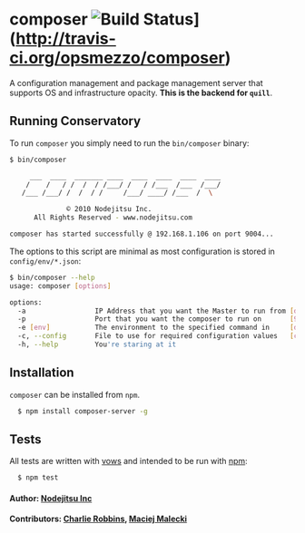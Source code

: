 # composer ![Build Status](https://secure.travis-ci.org/opsmezzo/composer.png)](http://travis-ci.org/opsmezzo/composer)

A configuration management and package management server that supports OS and infrastructure opacity. **This is the backend for `quill`**.

## Running Conservatory

To run `composer` you simply need to run the `bin/composer` binary:

``` bash
$ bin/composer

     ___  ____  _______ ____  ____  ____  ____  ____
    /    /   / /  /  / /___/ /   / /___  /___  /___/
   /___ /___/ /  /  / /     /___/ ____/ /___  /  \

              © 2010 Nodejitsu Inc.
      All Rights Reserved - www.nodejitsu.com

composer has started successfully @ 192.168.1.106 on port 9004...
```

The options to this script are minimal as most configuration is stored in `config/env/*.json`:

``` bash
$ bin/composer --help
usage: composer [options]

options:
  -a                 IP Address that you want the Master to run from [dynamic]
  -p                 Port that you want the composer to run on       [9004]
  -e [env]           The environment to the specified command in     [development]
  -c, --config       File to use for required configuration values   [config/env/development.json]
  -h, --help         You're staring at it
```

## Installation

`composer` can be installed from `npm`.

``` bash
  $ npm install composer-server -g
```

## Tests
All tests are written with [vows][0] and intended to be run with [npm][1]:

``` bash
  $ npm test
```

#### Author: [Nodejitsu Inc][2]
#### Contributors: [Charlie Robbins](http://github.com/indexzero), [Maciej Malecki](http://github.com/mmalecki)

[0]: http://vowsjs.org
[1]: http://npmjs.org
[2]: http://nodejitsu.com